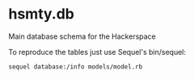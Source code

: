 hsmty.db
========

Main database schema for the Hackerspace

To reproduce the tables just use Sequel's bin/sequel:

	sequel database:/info models/model.rb
